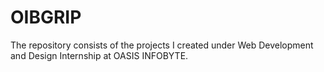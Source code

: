 # OIBGRIP
The repository consists of the projects I created under Web Development and Design Internship at OASIS INFOBYTE.
